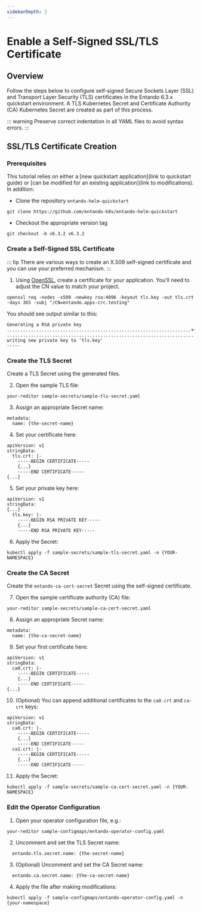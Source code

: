 ```yaml
---
sidebarDepth: 2
---
```


# Enable a Self-Signed SSL/TLS Certificate 

## Overview

Follow the steps below to configure self-signed Secure Sockets Layer (SSL) and Transport Layer Security (TLS) certificates in the Entando 6.3.x quickstart environment. A TLS Kubernetes Secret and Certificate Authority (CA) Kubernetes Secret are created as part of this process.

::: warning
Preserve correct indentation in all YAML files to avoid syntax errors.
:::

## SSL/TLS Certificate Creation

### Prerequisites

This tutorial relies on either a [new quickstart application](link to quickstart guide) or [can be modified for an existing application](link to modifications). In addition:

- Clone the repository `entando-helm-quickstart`
```
git clone https://github.com/entando-k8s/entando-helm-quickstart
```
- Checkout the appropriate version tag
```
git checkout -b v6.3.2 v6.3.2
```
### Create a Self-Signed SSL Certificate

::: tip
There are various ways to create an X.509 self-signed certificate and you can use your preferred mechanism.
:::

1. Using [OpenSSL](https://www.openssl.org/), create a certificate for your application. You'll need to adjust the CN value to match your project.
```
openssl req -nodes -x509 -newkey rsa:4096 -keyout tls.key -out tls.crt -days 365 -subj "/CN=entando.apps-crc.testing"
```
You should see output similar to this:
```
Generating a RSA private key
.....................................................................++++
........................................................................................................................................................................................++++
writing new private key to 'tls.key'
-----
```
### Create the TLS Secret

Create a TLS Secret using the generated files.

2. Open the sample TLS file:
```
your-reditor sample-secrets/sample-tls-secret.yaml
```

3. Assign an appropriate Secret name:
```
metadata:
  name: {the-secret-name}
```

4. Set your certificate here:
```
apiVersion: v1
stringData:
  tls.crt: |-
    -----BEGIN CERTIFICATE-----
    {...}
    -----END CERTIFICATE-----
{...}
```

5. Set your private key here:
```
apiVersion: v1
stringData:
{...}
  tls.key: |-
    -----BEGIN RSA PRIVATE KEY-----
    {...}
    -----END RSA PRIVATE KEY-----
```

6. Apply the Secret:
```
kubectl apply -f sample-secrets/sample-tls-secret.yaml -n {YOUR-NAMESPACE}
```
### Create the CA Secret

Create the `entando-ca-cert-secret` Secret using the self-signed certificate.

7. Open the sample certificate authority (CA) file:
```
your-reditor sample-secrets/sample-ca-cert-secret.yaml
```

8. Assign an appropriate Secret name:
```
metadata:
  name: {the-ca-secret-name}
```

9. Set your first certificate here:
```
apiVersion: v1
stringData:
  ca0.crt: |-
    -----BEGIN CERTIFICATE-----
    {...}
    -----END CERTIFICATE-----
{...}
```

10. (Optional) You can append additional certificates to the `ca0.crt` and `ca-crt` keys:
```
apiVersion: v1
stringData:
  ca0.crt: |-
    -----BEGIN CERTIFICATE-----
    {...}
    -----END CERTIFICATE-----
  ca1.crt: |-
    -----BEGIN CERTIFICATE-----
    {...}
    -----END CERTIFICATE-----
```

11. Apply the Secret:
```
kubectl apply -f sample-secrets/sample-ca-cert-secret.yaml -n {YOUR-NAMESPACE}
```

### Edit the Operator Configuration

1. Open your operator configuration file, e.g.:
```
your-reditor sample-configmaps/entando-operator-config.yaml
```

2. Uncomment and set the TLS Secret name:
```
  entando.tls.secret.name: {the-secret-name}
```

3. (Optional) Uncomment and set the CA Secret name:
```
  entando.ca.secret.name: {the-ca-secret-name}
```

4. Apply the file after making modifications:
```
kubectl apply -f sample-configmaps/entando-operator-config.yaml -n {your-namespace}
```

